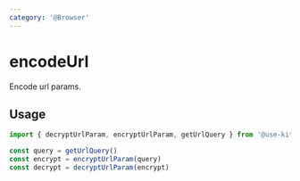```yaml
---
category: '@Browser'
---
```


# encodeUrl

Encode url params.

## Usage

```ts
import { decryptUrlParam, encryptUrlParam, getUrlQuery } from '@use-kit/functions'

const query = getUrlQuery()
const encrypt = encryptUrlParam(query)
const decrypt = decryptUrlParam(encrypt)
```
